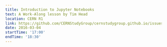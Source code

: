 ```yaml
---
title: Introduction to Jupyter Notebooks
text: A Work-Along lesson by Tim Head
location: CERN R1
link: https://github.com/CERNStudyGroup/cernstudygroup.github.io/issues/21
date: 2016-03-04
startTime: '17:00'
endTime: '18:30'
---
```

